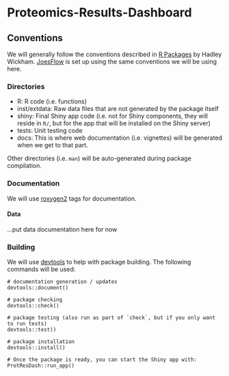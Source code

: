 # Proteomics-Results-Dashboard

<!-- refer to http://fragpipe-analyst.nesvilab.org/ for some inspiration - not quite what we are going for, but... -->

## Conventions

We will generally follow the conventions described in [R Packages](https://r-pkgs.org/) by Hadley Wickham. [JoesFlow](https://github.com/niaid/JoesFlow) is set up using the same conventions we will be using here.

### Directories

* R: R code (i.e. functions)
* inst/extdata: Raw data files that are not generated by the package itself
* shiny: Final Shiny app code (i.e. not for Shiny components, they will reside in `R/`, but for the app that will be installed on the Shiny server)
* tests: Unit testing code
* docs: This is where web documentation (i.e. vignettes) will be generated when we get to that part.

Other directories (i.e. `man`) will be auto-generated during package compilation.

### Documentation

We will use [roxygen2](https://r-pkgs.org/man.html) tags for documentation.

#### Data

...put data documentation here for now

### Building

We will use [devtools](https://bookdown.org/rdpeng/RProgDA/the-devtools-package.html) to help with package building. The following commands will be used:

```{r}
# documentation generation / updates
devtools::document()

# package checking
devtools::check()

# package testing (also run as part of `check`, but if you only want to run tests)
devtools::test()

# package installation
devtools::install()

# Once the package is ready, you can start the Shiny app with:
ProtResDash::run_app()
```